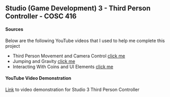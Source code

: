 ## Studio (Game Development) 3 - Third Person Controller - COSC 416

#### Sources
Below are the following YouTube videos that I used to help me complete this project
- Third Person Movement and Camera Control [click me](https://www.youtube.com/watch?v=4HpC--2iowE)
- Jumping and Gravity [click me](https://www.youtube.com/watch?v=_QajrabyTJc)
- Interacting With Coins and UI Elements [click me](https://www.youtube.com/watch?v=NwJthsBdmcA)

#### YouTube Video Demonstration
[Link](https://youtu.be/ypFlr3yFnYA) to video demonstration for Studio 3 Third Person Controller
 
